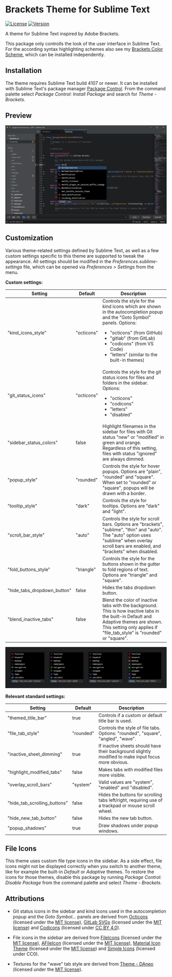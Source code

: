 # Brackets Theme for Sublime Text

[![License](https://img.shields.io/github/license/jwortmann/brackets-theme)](https://github.com/jwortmann/brackets-theme/blob/master/LICENSE)
[![Version](https://img.shields.io/github/v/release/jwortmann/brackets-theme?label=version)](https://github.com/jwortmann/brackets-theme/releases)

A theme for Sublime Text inspired by Adobe Brackets.

This package only controlls the look of the user interface in Sublime Text.
For the according syntax highlighting schemes also see my [Brackets Color Scheme](https://github.com/jwortmann/brackets-color-scheme), which can be installed independently.

## Installation

The theme requires Sublime Text build 4107 or newer.
It can be installed with Sublime Text's package manager [Package Control](https://packagecontrol.io/installation).
From the command palette select *Package Control: Install Package* and search for *Theme - Brackets*.

## Preview

<picture>
    <source media="(prefers-color-scheme: dark)" srcset="https://raw.githubusercontent.com/jwortmann/brackets-theme/master/img/preview_dark.png">
    <source media="(prefers-color-scheme: light)" srcset="https://raw.githubusercontent.com/jwortmann/brackets-theme/master/img/preview_light.png">
    <img alt="Preview image of the theme" src="https://raw.githubusercontent.com/jwortmann/brackets-theme/master/img/preview_dark.png">
</picture>

## Customization

Various theme-related settings defined by Sublime Text, as well as a few custom settings specific to this theme are supported to tweak the appearance.
All settings should be modified in the *Preferences.sublime-settings* file, which can be opened via *Preferences > Settings* from the menu.

__Custom settings:__

| Setting | Default | Description |
| ------- | ------- | ----------- |
| "kind_icons_style" | "octicons" | Controls the style for the kind icons which are shown in the autocompletion popup and the "Goto Symbol" panels. Options:<ul><li>"octicons" (from GitHub)</li><li>"gitlab" (from GitLab)</li><li>"codicons" (from VS Code)</li><li>"letters" (similar to the built-in themes)</li></ul> |
| "git_status_icons" | "octicons" | Controls the style for the git status icons for files and folders in the sidebar. Options:<ul><li>"octicons"</li><li>"codicons"</li><li>"letters"</li><li>"disabled"</li> |
| "sidebar_status_colors" | false | Highlight filenames in the sidebar for files with Git status "new" or "modified" in green and orange. Regardless of this setting, files with status "ignored" are always dimmed. |
| "popup_style" | "rounded" | Controls the style for hover popups. Options are "plain", "rounded" and "square". When set to "rounded" or "square", popups will be drawn with a border. |
| "tooltip_style" | "dark" | Controls the style for tooltips. Options are "dark" and "light". |
| "scroll_bar_style" | "auto" | Controls the style for scroll bars. Options are "brackets", "sublime", "thin" and "auto". The "auto" option uses "sublime" when overlay scroll bars are enabled, and "brackets" when disabled. |
| "fold_buttons_style" | "triangle" | Controls the style for the buttons shown in the gutter to fold regions of text. Options are "triangle" and "square". |
| "hide_tabs_dropdown_button" | false | Hides the tabs dropdown button. |
| "blend_inactive_tabs" | false | Blend the color of inactive tabs with the background. This is how inactive tabs in the built-in Default and Adaptive themes are shown. This setting only applies if "file_tab_style" is "rounded" or "square". |

<picture>
    <source media="(prefers-color-scheme: dark)" srcset="https://raw.githubusercontent.com/jwortmann/brackets-theme/master/img/kind_icons_dark.png">
    <source media="(prefers-color-scheme: light)" srcset="https://raw.githubusercontent.com/jwortmann/brackets-theme/master/img/kind_icons_light.png">
    <img alt="Preview image of the different kind icons styles" src="https://raw.githubusercontent.com/jwortmann/brackets-theme/master/img/kind_icons_dark.png">
</picture>

__Relevant standard settings:__

| Setting | Default | Description |
| ------- | ------- | ----------- |
| "themed_title_bar" | true | Controls if a custom or default title bar is used. |
| "file_tab_style" | "rounded" | Controls the style of file tabs. Options: "rounded", "square", "angled", "wave". |
| "inactive_sheet_dimming" | true | If inactive sheets should have their background slightly modified to make input focus more obvious. |
| "highlight_modified_tabs" | false | Makes tabs with modified files more visible. |
| "overlay_scroll_bars" | "system" | Valid values are "system", "enabled" and "disabled". |
| "hide_tab_scrolling_buttons" | false | Hides the buttons for scrolling tabs left/right, requiring use of a trackpad or mouse scroll wheel. |
| "hide_new_tab_button" | false | Hides the new tab button. |
| "popup_shadows" | true | Draw shadows under popup windows. |

## File Icons

This theme uses custom file type icons in the sidebar.
As a side effect, file icons might not be displayed correctly when you switch to another theme, like for example the built-in *Default* or *Adaptive* themes.
To restore the icons for those themes, disable this package by running *Package Control: Disable Package* from the command palette and select *Theme - Brackets*.

## Attributions

* Git status icons in the sidebar and kind icons used in the autocompletion popup and the *Goto Symbol…* panels are derived from [Octicons](https://github.com/primer/octicons) (licensed under the [MIT license](/licenses/Octicons/LICENSE)), [GitLab SVGs](https://gitlab.com/gitlab-org/gitlab-svgs) (licensed under the [MIT license](/licenses/GitLabSVGs/LICENSE)) and [Codicons](https://github.com/microsoft/vscode-codicons) (licensed under [CC BY 4.0](/licenses/Codicons/LICENSE)).

* File icons in the sidebar are derived from [FileIcons](https://github.com/braver/FileIcons) (licensed under the [MIT license](/licenses/FileIcons/LICENSE)), [AFileIcon](https://github.com/SublimeText/AFileIcon) (licensed under the [MIT license](/licenses/AFileIcon/LICENSE.md)), [Material Icon Theme](https://github.com/PKief/vscode-material-icon-theme) (licensed under the [MIT license](/licenses/MaterialIconTheme/LICENSE.md)) and [Simple Icons](https://github.com/simple-icons/simple-icons) (licensed under CC0).

* Textures for the "wave" tab style are derived from [Theme - DAneo](https://github.com/SublimeText/Theme-DAneo) (licensed under the [MIT license](/licenses/DAneo/LICENSE)).
